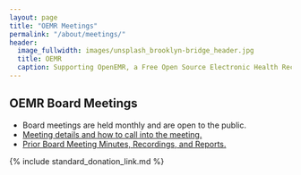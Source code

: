```yaml
---
layout: page
title: "OEMR Meetings"
permalink: "/about/meetings/"
header:
  image_fullwidth: images/unsplash_brooklyn-bridge_header.jpg
  title: OEMR
  caption: Supporting OpenEMR, a Free Open Source Electronic Health Record
---
```


## OEMR Board Meetings
* Board meetings are held monthly and are open to the public.
* [Meeting details and how to call into the meeting.](http://www.open-emr.org/wiki/index.php/OEMR_Monthly_Conference_Call_Details)
* [Prior Board Meeting Minutes, Recordings, and Reports.](http://www.open-emr.org/wiki/index.php/OEMR_wiki_page#Meetings)

{% include standard_donation_link.md %}

